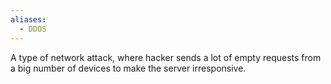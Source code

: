 ```yaml
---
aliases:
  - DDOS
---
```

A type of network attack, where hacker sends a lot of empty requests from a big number of devices to make the server irresponsive.